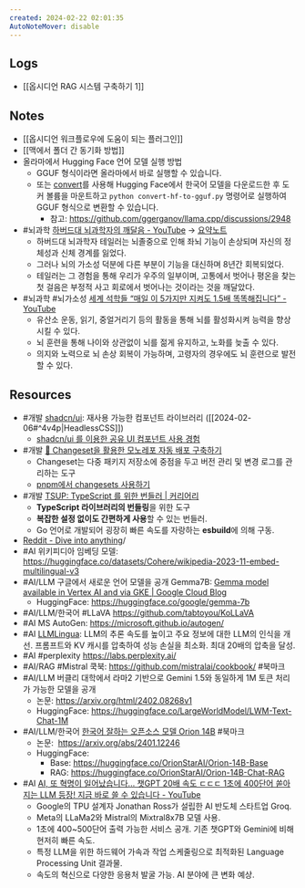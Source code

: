 ```yaml
---
created: 2024-02-22 02:01:35
AutoNoteMover: disable
---
```


## Logs
- [[옵시디언 RAG 시스템 구축하기 1]]

## Notes
- [[옵시디언 워크플로우에 도움이 되는 플러그인]]
- [[맥에서 폴더 간 동기화 방법]]
- 올라마에서 Hugging Face 언어 모델 실행 방법
	- GGUF 형식이라면 올라마에서 바로 실행할 수 있습니다.
	- 또는 [convert](https://github.com/ggerganov/llama.cpp/blob/master/convert-hf-to-gguf.py)를 사용해 Hugging Face에서 한국어 모델을 다운로드한 후 도커 볼륨을 마운트하고 `python convert-hf-to-gguf.py` 명령어로 실행하여 GGUF 형식으로 변환할 수 있습니다.
		- 참고: https://github.com/ggerganov/llama.cpp/discussions/2948
- #뇌과학 [하버드대 뇌과학자의 깨달음 - YouTube](https://youtu.be/mDPZwjqlsmk) → [요약노트](https://lilys.ai/digest/302235?videoId=mDPZwjqlsmk&result=blogPost&source=video)
	- 하버드대 뇌과학자 테일러는 뇌졸중으로 인해 좌뇌 기능이 손상되며 자신의 정체성과 신체 경계를 잃었다.
	- 그러나 뇌의 가소성 덕분에 다른 부분이 기능을 대신하며 8년간 회복되었다. 
	- 테일러는 그 경험을 통해 우리가 우주의 일부이며, 고통에서 벗어나 평온을 찾는 첫 걸음은 부정적 사고 회로에서 벗어나는 것이라는 것을 깨달았다.
- #뇌과학 #뇌가소성 [세계 석학들 “매일 이 5가지만 지켜도 1.5배 똑똑해집니다” - YouTube](https://www.youtube.com/watch?v=cAaMzYMtFEw)
	- 유산소 운동, 읽기, 중얼거리기 등의 활동을 통해 뇌를 활성화시켜 능력을 향상시킬 수 있다.
	- 뇌 훈련을 통해 나이와 상관없이 뇌를 젊게 유지하고, 노화를 늦출 수 있다. 
	- 의지와 노력으로 뇌 손상 회복이 가능하며, 고령자의 경우에도 뇌 훈련으로 발전할 수 있다.

## Resources
- #개발  [shadcn/ui](https://ui.shadcn.com): 재사용 가능한 컴포넌트 라이브러리 ([[2024-02-06#^4v4p|HeadlessCSS]])
	- [shadcn/ui 를 이용한 공유 UI 컴포넌트 사용 경험](https://velog.io/@ckstn0777/shadcnui-%EB%A5%BC-%EC%9D%B4%EC%9A%A9%ED%95%9C-%EA%B3%B5%EC%9C%A0-UI-%EC%BB%B4%ED%8F%AC%EB%84%8C%ED%8A%B8-%EC%82%AC%EC%9A%A9-%EA%B2%BD%ED%97%98)
- #개발 [🦋 Changeset을 활용한 모노레포 자동 배포 구축하기](https://jinyisland.kr/post/changeset)
	- Changeset는 다중 패키지 저장소에 중점을 두고 버전 관리 및 변경 로그를 관리하는 도구
	- [pnpm에서 changesets 사용하기](https://pnpm.io/ko/using-changesets)
- #개발 [TSUP: TypeScript 를 위한 번들러 | 커리어리](https://careerly.co.kr/comments/94982)
	- **TypeScript 라이브러리의 번들링**을 위한 도구
	- **복잡한 설정 없이도 간편하게 사용**할 수 있는 번들러.
	- Go 언어로 개발되어 굉장히 빠른 속도를 자랑하는 **esbuild**에 의해 구동.
- [Reddit - Dive into anything](https://www.reddit.com/r/nextjs/comments/13owssn/supabase_or_planetscale)/
- #AI 위키피디아 임베딩 모델: https://huggingface.co/datasets/Cohere/wikipedia-2023-11-embed-multilingual-v3
- #AI/LLM 구글에서 새로운 언어 모델을 공개 Gemma7B: [Gemma model available in Vertex AI and via GKE | Google Cloud Blog](https://cloud.google.com/blog/products/ai-machine-learning/gemma-model-available-in-vertex-ai-and-via-gke)
	- HuggingFace: https://huggingface.co/google/gemma-7b
- #AI/LLM/한국어 #LLaVA https://github.com/tabtoyou/KoLLaVA
- #AI MS AutoGen: https://microsoft.github.io/autogen/
- #AI [LLMLingua](https://github.com/microsoft/LLMLingua): LLM의 추론 속도를 높이고 주요 정보에 대한 LLM의 인식을 개선. 프롬프트와 KV 캐시를 압축하여 성능 손실을 최소화. 최대 20배의 압축을 달성.
- #AI #perplexity https://labs.perplexity.ai/
- #AI/RAG #Mistral 쿡북: https://github.com/mistralai/cookbook/ #북마크
- #AI/LLM 버클리 대학에서 라마2 기반으로 Gemini 1.5와 동일하게 1M 토큰 처리가 가능한 모델을 공개
	- 논문: https://arxiv.org/html/2402.08268v1
	- HuggingFace: https://huggingface.co/LargeWorldModel/LWM-Text-Chat-1M
- #AI/LLM/한국어 [한국어 잘하는 오픈소스 모델 Orion 14B](https://www.linkedin.com/posts/seungyun-baek-aa40a4211_%EB%B0%B1%EC%8A%B9%EC%9C%A4-%ED%95%9C%EA%B5%AD%EC%96%B4-%EC%9E%98%ED%95%98%EB%8A%94-%EC%98%A4%ED%94%88%EC%86%8C%EC%8A%A4-%EB%AA%A8%EB%8D%B8-orion-14b-%EB%93%B1%EC%9E%A5-%EC%BB%A4%EB%A6%AC%EC%96%B4%EB%A6%AC-activity-7155892775060705280-vqhD/) #북마크
	- 논문:  https://arxiv.org/abs/2401.12246
	- HuggingFace:
		- Base: https://huggingface.co/OrionStarAI/Orion-14B-Base
		- RAG: https://huggingface.co/OrionStarAI/Orion-14B-Chat-RAG
- #AI [AI, 또 혁명이 일어났습니다... 챗GPT 20배 속도 ㄷㄷㄷ  1초에 400단어 쏟아지는 LLM 등장! 지금 바로 쓸 수 있습니다 - YouTube](https://www.youtube.com/watch?v=HHlDuZW5zTg)
	- Google의 TPU 설계자 Jonathan Ross가 설립한 AI 반도체 스타트업 Groq.
	- Meta의 LLaMa2와 Mistral의 Mixtral8x7B 모델 사용.
	- 1초에 400~500단어 출력 가능한 서비스 공개. 기존 챗GPT와 Gemini에 비해 현저히 빠른 속도.
	- 특정 LLM을 위한 하드웨어 가속과 작업 스케줄링으로 최적화된 Language Processing Unit 결과물.
	- 속도의 혁신으로 다양한 응용처 발굴 가능. AI 분야에 큰 변화 예상.
